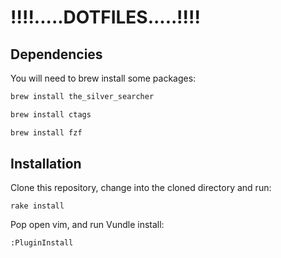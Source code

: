 # !!!!.....DOTFILES.....!!!!

## Dependencies
You will need to brew install some packages:

```bash
brew install the_silver_searcher

brew install ctags

brew install fzf
```
## Installation

Clone this repository, change into the cloned directory and run:

    rake install

Pop open vim, and run Vundle install:

    :PluginInstall

